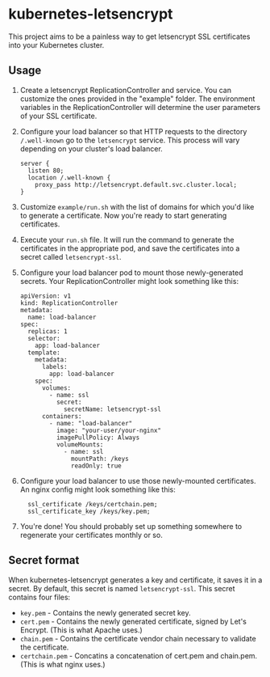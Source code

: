 # kubernetes-letsencrypt

This project aims to be a painless way to get letsencrypt SSL certificates into your Kubernetes cluster.

## Usage

1. Create a letsencrypt ReplicationController and service. You can customize the ones provided in the "example"
   folder. The environment variables in the ReplicationController will determine the user parameters of your SSL
   certificate.

1. Configure your load balancer so that HTTP requests to the directory `/.well-known` go to the `letsencrypt` service.
   This process will vary depending on your cluster's load balancer.

    ```
    server {
      listen 80;
      location /.well-known {
        proxy_pass http://letsencrypt.default.svc.cluster.local;
    }
    ```
1. Customize `example/run.sh` with the list of domains for which you'd like to generate a certificate. Now you're
   ready to start generating certificates.

1. Execute your `run.sh` file. It will run the command to generate the certificates in the appropriate pod, and save
   the certificates into a secret called `letsencrypt-ssl`.

1. Configure your load balancer pod to mount those newly-generated secrets. Your ReplicationController might look
   something like this:

    ```
    apiVersion: v1
    kind: ReplicationController
    metadata:
      name: load-balancer
    spec:
      replicas: 1
      selector:
        app: load-balancer
      template:
        metadata:
          labels:
            app: load-balancer
        spec:
          volumes:
            - name: ssl
              secret:
                secretName: letsencrypt-ssl
          containers:
            - name: "load-balancer"
              image: "your-user/your-nginx"
              imagePullPolicy: Always
              volumeMounts:
                - name: ssl
                  mountPath: /keys
                  readOnly: true
    ```

1. Configure your load balancer to use those newly-mounted certificates. An nginx config might look something like
   this:

    ```
      ssl_certificate /keys/certchain.pem;
      ssl_certificate_key /keys/key.pem;
    ```

1. You're done! You should probably set up something somewhere to regenerate your certificates monthly or so.

## Secret format

When kubernetes-letsencrypt generates a key and certificate, it saves it in a secret. By default, this secret is named
`letsencrypt-ssl`. This secret contains four files:

  * `key.pem` - Contains the newly generated secret key.
  * `cert.pem` - Contains the newly generated certificate, signed by Let's Encrypt. (This is what Apache uses.)
  * `chain.pem` - Contains the certificate vendor chain necessary to validate the certificate.
  * `certchain.pem` - Concatins a concatenation of cert.pem and chain.pem. (This is what nginx uses.)
